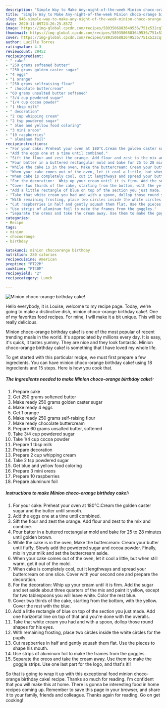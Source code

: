 ```yaml
---
description: "Simple Way to Make Any-night-of-the-week Minion choco-orange birthday cake!"
title: "Simple Way to Make Any-night-of-the-week Minion choco-orange birthday cake!"
slug: 946-simple-way-to-make-any-night-of-the-week-minion-choco-orange-birthday-cake
date: 2020-11-09T23:26:25.857Z
image: https://img-global.cpcdn.com/recipes/5893506883649536/751x532cq70/minion-choco-orange-birthday-cake-recipe-main-photo.jpg
thumbnail: https://img-global.cpcdn.com/recipes/5893506883649536/751x532cq70/minion-choco-orange-birthday-cake-recipe-main-photo.jpg
cover: https://img-global.cpcdn.com/recipes/5893506883649536/751x532cq70/minion-choco-orange-birthday-cake-recipe-main-photo.jpg
author: Lucille Torres
ratingvalue: 4.3
reviewcount: 29452
recipeingredient:
- " cake"
- "250 grams softened butter"
- "250 grams golden caster sugar"
- "4 eggs"
- "1 orange"
- "250 grams selfraising flour"
- " chocolate buttercream"
- "60 grams unsalted butter softened"
- "3/4 cup powdered sugar"
- "1/4 cup cocoa powder"
- "1 tbsp milk"
- " decoration"
- "2 cup whipping cream"
- "2 tsp powdered sugar"
- " blue and yellow food coloring"
- "3 mini oreos"
- "10 raspberries"
- " aluminum foil"
recipeinstructions:
- "For your cake: Preheat your oven at 180°C.Cream the golden caster sugar and the butter until smooth."
- "Add the eggs one at a time until combined."
- "Sift the flour and zest the orange. Add flour and zest to the mix and combine."
- "Pour batter in a buttered rectangular mold and bake for 25 to 28 minutes until golden brown."
- "While the cake is in the oven, Make the buttercream: Cream your butter until fluffy. Slowly add the powdered sugar and cocoa powder. Finally, mix in your milk and set the buttercream aside."
- "When your cake comes out of the oven, let it cool a little, but when still warm, get it out of the mold."
- "When cake is completely cool, cut it lengthways and spread your buttercream on one slice. Cover with your second one and prepare the decoration."
- "For the decoration:  Whip up your cream until it is firm. Add the sugar and set aside about three quarters of the mix and paint it yellow, except for two tablespoons you will leave white. Color the rest blue."
- "Cover two thirds of the cake, starting from the bottom, with the yellow. Cover the rest with the blue."
- "Add a little rectangle of blue on top of the section you just made. Add one horizontal line on top of that and you&#39;re done with the overalls."
- "Take that white cream you had and with a spoon, dollop those round shapes for his eyes."
- "With remaining frosting, place two circles inside the white circles for the pupils."
- "Cut raspberries in half and gently squash them flat. Use the pieces to shape his mouth."
- "Use strips of aluminum foil to make the frames from the goggles."
- "Separate the oreos and take the cream away. Use them to make the goggle strips. Use one last part for the logo, and that&#39;s it!!"
categories:
- Recipe
tags:
- minion
- chocoorange
- birthday

katakunci: minion chocoorange birthday 
nutrition: 280 calories
recipecuisine: American
preptime: "PT22M"
cooktime: "PT40M"
recipeyield: "2"
recipecategory: Lunch

---
```



![Minion choco-orange birthday cake!](https://img-global.cpcdn.com/recipes/5893506883649536/751x532cq70/minion-choco-orange-birthday-cake-recipe-main-photo.jpg)

Hello everybody, it is Louise, welcome to my recipe page. Today, we're going to make a distinctive dish, minion choco-orange birthday cake!. One of my favorites food recipes. For mine, I will make it a bit unique. This will be really delicious.

Minion choco-orange birthday cake! is one of the most popular of recent trending meals in the world. It's appreciated by millions every day. It is easy, it's quick, it tastes yummy. They are nice and they look fantastic. Minion choco-orange birthday cake! is something that I have loved my whole life.




To get started with this particular recipe, we must first prepare a few ingredients. You can have minion choco-orange birthday cake! using 18 ingredients and 15 steps. Here is how you cook that.

<!--inarticleads1-->

##### The ingredients needed to make Minion choco-orange birthday cake!:

1. Prepare  cake
1. Get 250 grams softened butter
1. Make ready 250 grams golden caster sugar
1. Make ready 4 eggs
1. Get 1 orange
1. Make ready 250 grams self-raising flour
1. Make ready  chocolate buttercream
1. Prepare 60 grams unsalted butter, softened
1. Take 3/4 cup powdered sugar
1. Take 1/4 cup cocoa powder
1. Prepare 1 tbsp milk
1. Prepare  decoration
1. Prepare 2 cup whipping cream
1. Take 2 tsp powdered sugar
1. Get  blue and yellow food coloring
1. Prepare 3 mini oreos
1. Prepare 10 raspberries
1. Prepare  aluminum foil




<!--inarticleads2-->

##### Instructions to make Minion choco-orange birthday cake!:

1. For your cake: Preheat your oven at 180°C.Cream the golden caster sugar and the butter until smooth.
1. Add the eggs one at a time until combined.
1. Sift the flour and zest the orange. Add flour and zest to the mix and combine.
1. Pour batter in a buttered rectangular mold and bake for 25 to 28 minutes until golden brown.
1. While the cake is in the oven, Make the buttercream: Cream your butter until fluffy. Slowly add the powdered sugar and cocoa powder. Finally, mix in your milk and set the buttercream aside.
1. When your cake comes out of the oven, let it cool a little, but when still warm, get it out of the mold.
1. When cake is completely cool, cut it lengthways and spread your buttercream on one slice. Cover with your second one and prepare the decoration.
1. For the decoration:  Whip up your cream until it is firm. Add the sugar and set aside about three quarters of the mix and paint it yellow, except for two tablespoons you will leave white. Color the rest blue.
1. Cover two thirds of the cake, starting from the bottom, with the yellow. Cover the rest with the blue.
1. Add a little rectangle of blue on top of the section you just made. Add one horizontal line on top of that and you&#39;re done with the overalls.
1. Take that white cream you had and with a spoon, dollop those round shapes for his eyes.
1. With remaining frosting, place two circles inside the white circles for the pupils.
1. Cut raspberries in half and gently squash them flat. Use the pieces to shape his mouth.
1. Use strips of aluminum foil to make the frames from the goggles.
1. Separate the oreos and take the cream away. Use them to make the goggle strips. Use one last part for the logo, and that&#39;s it!!




So that is going to wrap it up with this exceptional food minion choco-orange birthday cake! recipe. Thanks so much for reading. I'm confident that you will make this at home. There is gonna be interesting food in home recipes coming up. Remember to save this page in your browser, and share it to your family, friends and colleague. Thanks again for reading. Go on get cooking!
